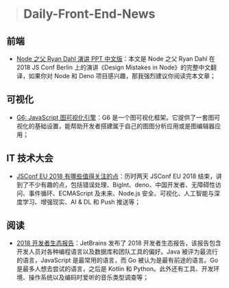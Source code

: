> # Daily-Front-End-News

## 前端

- [Node 之父 Ryan Dahl 演讲 PPT 中文版](https://zhuanlan.zhihu.com/p/37637923)：本文是 Node 之父 Ryan Dahl 在 2018 JS Conf Berlin 上的演讲《Design Mistakes in Node》的完整中文翻译，如果你对 Node 和 Deno 项目感兴趣，那我强烈建议你阅读完本文章；

## 可视化

- [G6: JavaScript 图可视化引擎](https://github.com/antvis/g6)：G6 是一个图可视化框架。它提供了一套图可视化的基础设置，能帮助开发者搭建属于自己的图图分析应用或是图编辑器应用；

## IT 技术大会

- [JSConf EU 2018 有哪些值得关注的点](https://www.zhihu.com/question/279637889/answer/408989776)：历时两天 JSConf EU 2018 结束，讲到了不少有趣的点，包括错误处理、BigInt、deno、中国开发者、无障碍性访问、事件循环、ECMAScript 及未来、Node.js 安全、可视化、人工智能与深度学习、增强现实、AI & DL 和 Push 推送等；

## 阅读

- [2018 开发者生态报告](https://www.jetbrains.com/research/devecosystem-2018/)：JetBrains 发布了 2018 开发者生态报告，该报告包含开发人员对各种编程语言以及数据库和团队工具的偏好。Java 被评为最流行的语言，JavaScript 是最常用的语言，而 Go 被认为是最有前途的语言。Go 是最多人想去尝试的语言，之后是 Kotlin 和 Python。此外还有工具、开发环境、操作系统以及编码时爱听的音乐类型调查等；

